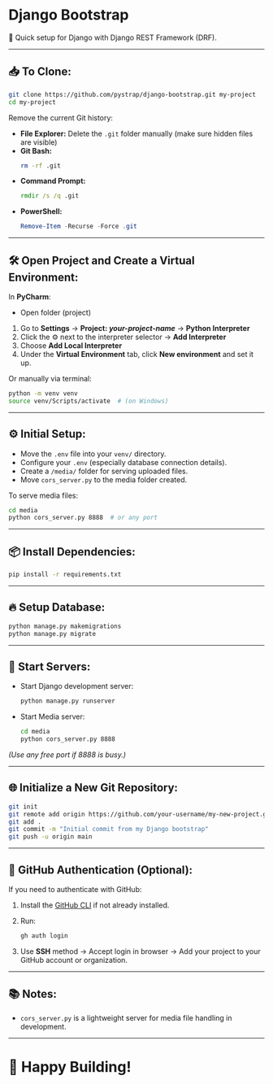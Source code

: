 # Django Bootstrap

🚀 Quick setup for Django with Django REST Framework (DRF).

---

## 📥 To Clone:

```bash
git clone https://github.com/pystrap/django-bootstrap.git my-project
cd my-project
```

Remove the current Git history:

- **File Explorer:** Delete the `.git` folder manually (make sure hidden files are visible)
- **Git Bash:**
  ```bash
  rm -rf .git
  ```
- **Command Prompt:**
  ```cmd
  rmdir /s /q .git
  ```
- **PowerShell:**
  ```powershell
  Remove-Item -Recurse -Force .git
  ```

---

## 🛠️ Open Project and Create a Virtual Environment:

In **PyCharm**:

- Open folder (project)

1. Go to **Settings** → **Project: _your-project-name_** → **Python Interpreter**
2. Click the ⚙️ next to the interpreter selector → **Add Interpreter**
3. Choose **Add Local Interpreter**
4. Under the **Virtual Environment** tab, click **New environment** and set it up.

Or manually via terminal:

```bash
python -m venv venv
source venv/Scripts/activate  # (on Windows)
```

---

## ⚙️ Initial Setup:

- Move the `.env` file into your `venv/` directory.
- Configure your `.env` (especially database connection details).
- Create a `/media/` folder for serving uploaded files.
- Move `cors_server.py` to the media folder created.

To serve media files:

```bash
cd media
python cors_server.py 8888  # or any port
```

---

## 📦 Install Dependencies:

```bash
pip install -r requirements.txt
```

---

## 🔥 Setup Database:

```bash
python manage.py makemigrations
python manage.py migrate
```

---

## 🚀 Start Servers:

- Start Django development server:

  ```bash
  python manage.py runserver
  ```

- Start Media server:

  ```bash
  cd media
  python cors_server.py 8888
  ```

_(Use any free port if 8888 is busy.)_

---

## 🌐 Initialize a New Git Repository:

```bash
git init
git remote add origin https://github.com/your-username/my-new-project.git
git add .
git commit -m "Initial commit from my Django bootstrap"
git push -u origin main
```

---

## 🔐 GitHub Authentication (Optional):

If you need to authenticate with GitHub:

1. Install the [GitHub CLI](https://cli.github.com/) if not already installed.
2. Run:

   ```bash
   gh auth login
   ```

3. Use **SSH** method → Accept login in browser → Add your project to your GitHub account or organization.

---

## 📚 Notes:

- `cors_server.py` is a lightweight server for media file handling in development.

---

# 🎉 Happy Building!
